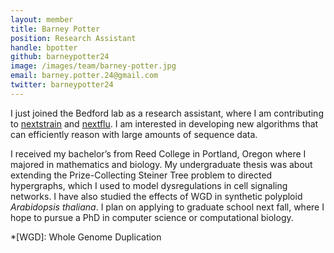 ```yaml
---
layout: member
title: Barney Potter
position: Research Assistant
handle: bpotter
github: barneypotter24
image: /images/team/barney-potter.jpg
email: barney.potter.24@gmail.com
twitter: barneypotter24
---
```


I just joined the Bedford lab as a research assistant, where I am contributing to [nextstrain](nextstrain.org) and [nextflu](nextflu.org). I am interested in developing new algorithms that can efficiently reason with large amounts of sequence data.

I received my bachelor’s from Reed College in Portland, Oregon where I majored in mathematics and biology. My undergraduate thesis was about extending the Prize-Collecting Steiner Tree problem to directed hypergraphs, which I used to model dysregulations in cell signaling networks. I have also studied the effects of WGD in synthetic polyploid *Arabidopsis thaliana*. I plan on applying to graduate school next fall, where I hope to pursue a PhD in computer science or computational biology.

*[WGD]: Whole Genome Duplication
